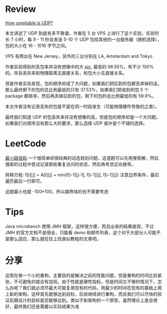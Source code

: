 # Review
[How unreliable is UDP?](https://www.openmymind.net/How-Unreliable-Is-UDP/)

本文讲述了 UDP 到底有多不靠谱，作者在 5 台 VPS 上进行了这个实验，实验时长 7 小时，每 9 - 11 秒会发送 5-10 个 UDP 包给其他的一台服务器（随机选择），包的大小在 16 - 1016 字节之间。

VPS 有两台在 New Jersey，另外的三台分别在 LA, Amsterdam and Tokyo

作者实验得到的丢包率并没有想像中的大 [pic](./udp_reliable.jpg), 最低的 98.55%，有不少 100% 的。并且丢失率和物理距离无直接关系，和包大小无直接关系。

但是作者实验发现，包的顺序却成了大问题，如果我们把后到的包都丢弃掉的话，那么最终剩下的包的总比例最低的只有 37.53%，如果我们把收到的包 5 个 package 都排序，然后再丢掉后到的包，剩下的包的总比例最低的有 59.9%。

本文作者没有记录丢失的包是不是在同一时段发生（可能物理硬件导致的之类）。

最终我们知道 UDP 的包丢失率并没有想像的高，但是包的顺序却是一个大问题。如果我们对顺序没有那么大的要求，那么选择 UDP 或许是个不错的选择。

# LeetCode
[最小路径和](https://leetcode.com/problems/minimum-falling-path-sum/) 
一个很简单却很经典的动态规划问题，这道题可以先用搜索解，然后搜索的过程中尝试记录那些重复访问的状态，然后再考虑正向推导。

转移方程: f[i][j] = A[i][j] + min(f[i-1][j-1], f[i-1][j], f[i-1][j]) 注意边界条件，最后遍历最后一行即可。

这题最小也就 -100*100，所以越界啥的也不需要考虑

# Tips
Java microbench 使用 JMH 框架，这样很方便，而且出来的结果直观，不过 JMH 的官方文档不是很全，只能看 demo 和邮件列表，这个对于大部分人可能不是那么适应，那么就在往上找类似教程的文章吧。

# 分享
这周在做一个小的重构，主要目的是解决之前的性能问题，但是重构的时间比较紧张，不可避免的就会有加班。由于性能是硬性指标，但是时间又不够的情况下，怎么办呢？我们就必须尽最大可能复用现有的代码，用最少的时间在现有的基础上用上新的架构，这样首先能够达到目标，后续继续进行重构，而且我们可以尽快的验证前期设计的目标是否能够达到。类似于新架构的一个原型，虽然理论上是会很好，最终我们还是需要以实际结果为准
